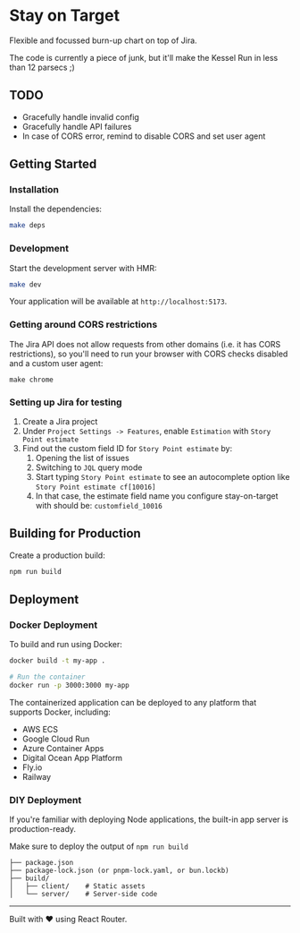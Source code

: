 # Stay on Target

Flexible and focussed burn-up chart on top of Jira.

The code is currently a piece of junk, but it'll make the Kessel Run
in less than 12 parsecs ;)


## TODO

* Gracefully handle invalid config
* Gracefully handle API failures
* In case of CORS error, remind to disable CORS and set user agent


## Getting Started

### Installation

Install the dependencies:

```bash
make deps
```

### Development

Start the development server with HMR:

```bash
make dev
```

Your application will be available at `http://localhost:5173`.

### Getting around CORS restrictions

The Jira API does not allow requests from other domains (i.e. it has
CORS restrictions), so you'll need to run your browser with CORS
checks disabled and a custom user agent:

```
make chrome
```

### Setting up Jira for testing

1. Create a Jira project
2. Under `Project Settings -> Features`, enable `Estimation` with `Story Point estimate`
3. Find out the custom field ID for `Story Point estimate` by:
   1. Opening the list of issues
   2. Switching to `JQL` query mode
   3. Start typing `Story Point estimate` to see an autocomplete
      option like `Story Point estimate cf[10016]`
   4. In that case, the estimate field name you configure
      stay-on-target with should be: `customfield_10016`


## Building for Production

Create a production build:

```bash
npm run build
```


## Deployment

### Docker Deployment

To build and run using Docker:

```bash
docker build -t my-app .

# Run the container
docker run -p 3000:3000 my-app
```

The containerized application can be deployed to any platform that supports Docker, including:

- AWS ECS
- Google Cloud Run
- Azure Container Apps
- Digital Ocean App Platform
- Fly.io
- Railway

### DIY Deployment

If you're familiar with deploying Node applications, the built-in app server is production-ready.

Make sure to deploy the output of `npm run build`

```
├── package.json
├── package-lock.json (or pnpm-lock.yaml, or bun.lockb)
├── build/
│   ├── client/    # Static assets
│   └── server/    # Server-side code
```

---

Built with ❤️ using React Router.
